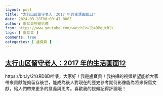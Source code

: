 ```yaml
---
layout: post
title: "太行山区留守老人：2017 年的生活画面12"
date: 2024-03-28T08:00:47.000Z
author: 盧保貴視覺影像
from: https://www.youtube.com/watch?v=lb4DMgUcRlk
tags: [ 盧保貴 ]
comments: True
categories: [ 盧保貴 ]
---
```

<!--1711612847000-->
[太行山区留守老人：2017 年的生活画面12](https://www.youtube.com/watch?v=lb4DMgUcRlk)
------

<div>
https://bit.ly/2YsRD8D哈嘍，大家好！我是盧寶貴！我拍攝的視頻希望能給大家帶來貢獻能夠留存後世，能成為後人對現在的歷史參考期待影像能為將來保留文獻，給人們帶來更多的意義與思考。喜歡我的視頻記得評論哦！
</div>
